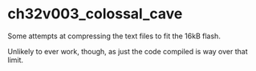 # ch32v003_colossal_cave

Some attempts at compressing the text files to fit the 16kB flash.

Unlikely to ever work, though, as just the code compiled is way over that limit.
